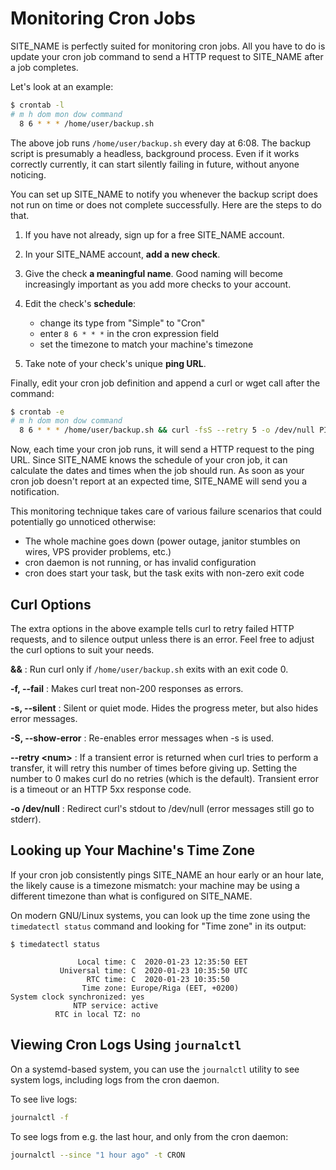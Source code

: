 # Monitoring Cron Jobs

SITE_NAME is perfectly suited for monitoring cron jobs. All you have to do is
update your cron job command to send a HTTP request to SITE_NAME
after a job completes.

Let's look at an example:

```bash
$ crontab -l
# m h dom mon dow command
  8 6 * * * /home/user/backup.sh
```

The above job runs `/home/user/backup.sh` every day at 6:08. The backup
script is presumably a headless, background process. Even if it works
correctly currently, it can start silently failing in future, without
anyone noticing.

You can set up SITE_NAME to notify you whenever the backup script does not
run on time or does not complete successfully. Here are the steps to do that.

1. If you have not already, sign up for a free SITE_NAME account.

1. In your SITE_NAME account, **add a new check**.

1. Give the check **a meaningful name**. Good naming will become
increasingly important as you add more checks to your account.

1. Edit the check's **schedule**:

    * change its type from "Simple" to "Cron"
    * enter `8 6 * * *` in the cron expression field
    * set the timezone to match your machine's timezone

1. Take note of your check's unique **ping URL**.

Finally, edit your cron job definition and append a curl or wget call
after the command:

```bash
$ crontab -e
# m h dom mon dow command
  8 6 * * * /home/user/backup.sh && curl -fsS --retry 5 -o /dev/null PING_URL
```

Now, each time your cron job runs, it will send a HTTP request to the ping URL.
Since SITE_NAME knows the schedule of your cron job, it can calculate
the dates and times when the job should run. As soon as your cron job doesn't
report at an expected time, SITE_NAME will send you a notification.

This monitoring technique takes care of various failure scenarios that could
potentially go unnoticed otherwise:

* The whole machine goes down (power outage, janitor stumbles on wires, VPS provider problems, etc.)
* cron daemon is not running, or has invalid configuration
* cron does start your task, but the task exits with non-zero exit code

## Curl Options

The extra options in the above example tells curl to retry failed HTTP requests, and
to silence output unless there is an error. Feel free to adjust the curl options to
suit your needs.

**&amp;&amp;**
:   Run curl only if `/home/user/backup.sh` exits with an exit code 0.

**-f, --fail**
:   Makes curl treat non-200 responses as errors.

**-s, --silent**
:   Silent or quiet mode. Hides the progress meter, but also hides error messages.

**-S, --show-error**
:   Re-enables error messages when -s is used.

**--retry &lt;num&gt;**
:   If a transient error is returned when curl tries to perform a
    transfer, it will retry this number of times before  giving  up.
    Setting  the number to  0 makes curl do no retries (which is the default).
    Transient error is a timeout or an HTTP 5xx response code.

**-o /dev/null**
:   Redirect curl's stdout to /dev/null (error messages still go to stderr).

## Looking up Your Machine's Time Zone

If your cron job consistently pings SITE_NAME an hour early or an hour late,
the likely cause is a timezone mismatch: your machine may be using a different timezone
than what is configured on SITE_NAME.

On modern GNU/Linux systems, you can look up the time zone using the
`timedatectl status` command and looking for "Time zone" in its output:

```text hl_lines="6"
$ timedatectl status

               Local time: C  2020-01-23 12:35:50 EET
           Universal time: C  2020-01-23 10:35:50 UTC
                 RTC time: C  2020-01-23 10:35:50
                Time zone: Europe/Riga (EET, +0200)
System clock synchronized: yes
              NTP service: active
          RTC in local TZ: no
```

## Viewing Cron Logs Using `journalctl`

On a systemd-based system, you can use the `journalctl` utility to see system logs,
including logs from the cron daemon.

To see live logs:

```bash
journalctl -f
```

To see logs from e.g. the last hour, and only from the cron daemon:

```bash
journalctl --since "1 hour ago" -t CRON
```
